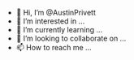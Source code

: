- 👋 Hi, I’m @AustinPrivett
- 👀 I’m interested in ...
- 🌱 I’m currently learning ...
- 💞️ I’m looking to collaborate on ...
- 📫 How to reach me ...

<!---
AustinPrivett/AustinPrivett is a ✨ special ✨ repository because its `README.md` (this file) appears on your GitHub profile.
You can click the Preview link to take a look at your changes.
--->
